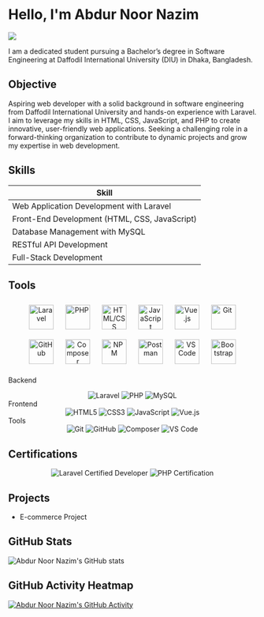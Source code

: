 # Hello, I'm Abdur Noor Nazim
<a href="https://www.linkedin.com/in/abdur-noor-nazim/"><img src="https://img.shields.io/badge/-LinkedIn-0072b1?&style=for-the-badge&logo=linkedin&logoColor=white" /></a>

I am a dedicated student pursuing a Bachelor’s degree in Software Engineering at Daffodil International University (DIU) in Dhaka, Bangladesh.

## Objective

Aspiring web developer with a solid background in software engineering from Daffodil International University and hands-on experience with Laravel. I aim to leverage my skills in HTML, CSS, JavaScript, and PHP to create innovative, user-friendly web applications. Seeking a challenging role in a forward-thinking organization to contribute to dynamic projects and grow my expertise in web development.

## Skills


| Skill                                         
|-----------------------------------------------
| Web Application Development with Laravel          
| Front-End Development (HTML, CSS, JavaScript) 
| Database Management with MySQL      
| RESTful API Development    
| Full-Stack Development                  

## Tools

<div align="center">
    <img src="https://laravel.com/img/logomark.min.svg" alt="Laravel" width="50px" style="margin: 10px;">
    <img src="https://www.php.net/images/logos/php-logo.svg" alt="PHP" width="50px" style="margin: 10px;">
    <img src="https://cdn.iconscout.com/icon/free/png-256/html5-10-569380.png" alt="HTML/CSS" width="50px" style="margin: 10px;">
    <img src="https://upload.wikimedia.org/wikipedia/commons/6/6a/JavaScript-logo.png" alt="JavaScript" width="50px" style="margin: 10px;">
    <img src="https://vuejs.org/images/logo.png" alt="Vue.js" width="50px" style="margin: 10px;">
    <img src="https://git-scm.com/images/logos/downloads/Git-Icon-1788C.png" alt="Git" width="50px" style="margin: 10px;">
    <img src="https://github.githubassets.com/images/modules/logos_page/GitHub-Logo.png" alt="GitHub" width="50px" style="margin: 10px;">
    <img src="https://getcomposer.org/img/logo-composer-transparent5.png" alt="Composer" width="50px" style="margin: 10px;">
    <img src="https://upload.wikimedia.org/wikipedia/commons/thumb/d/db/Npm-logo.svg/1200px-Npm-logo.svg.png" alt="NPM" width="50px" style="margin: 10px;">
    <img src="https://seeklogo.com/images/P/postman-logo-F43375A2EB-seeklogo.com.png" alt="Postman" width="50px" style="margin: 10px;">
    <img src="https://upload.wikimedia.org/wikipedia/commons/9/9a/Visual_Studio_Code_1.35_icon.svg" alt="VS Code" width="50px" style="margin: 10px;">
    <img src="https://getbootstrap.com/docs/4.5/assets/brand/bootstrap-solid.svg" alt="Bootstrap" width="50px" style="margin: 10px;">
</div>

Backend
<div align="center">
    <img src="https://img.shields.io/badge/-Laravel-FF2D20?style=for-the-badge&logo=Laravel&logoColor=white" alt="Laravel" />
    <img src="https://img.shields.io/badge/-PHP-777BB4?style=for-the-badge&logo=PHP&logoColor=white" alt="PHP" />
    <img src="https://img.shields.io/badge/-MySQL-4479A1?style=for-the-badge&logo=MySQL&logoColor=white" alt="MySQL" />
</div>
Frontend
<div align="center">
    <img src="https://img.shields.io/badge/-HTML5-E34F26?style=for-the-badge&logo=HTML5&logoColor=white" alt="HTML5" />
    <img src="https://img.shields.io/badge/-CSS3-1572B6?style=for-the-badge&logo=CSS3&logoColor=white" alt="CSS3" />
    <img src="https://img.shields.io/badge/-JavaScript-F7DF1E?style=for-the-badge&logo=JavaScript&logoColor=white" alt="JavaScript" />
    <img src="https://img.shields.io/badge/-Vue.js-4FC08D?style=for-the-badge&logo=Vue.js&logoColor=white" alt="Vue.js" />
</div>
Tools
<div align="center">
    <img src="https://img.shields.io/badge/-Git-F05032?style=for-the-badge&logo=Git&logoColor=white" alt="Git" />
    <img src="https://img.shields.io/badge/-GitHub-181717?style=for-the-badge&logo=GitHub&logoColor=white" alt="GitHub" />
    <img src="https://img.shields.io/badge/-Composer-885630?style=for-the-badge&logo=Composer&logoColor=white" alt="Composer" />
    <img src="https://img.shields.io/badge/-VS_Code-007ACC?style=for-the-badge&logo=Visual-Studio-Code&logoColor=white" alt="VS Code" />
</div>

## Certifications

<div align="center">
    <img src="https://img.shields.io/badge/-Laravel%20Certified%20Developer-FF2D20?style=for-the-badge&logo=Laravel&logoColor=white" alt="Laravel Certified Developer" />
    <img src="https://img.shields.io/badge/-PHP%20Certification-777BB4?style=for-the-badge&logo=PHP&logoColor=white" alt="PHP Certification" />
</div>

## Projects
- E-commerce Project

## GitHub Stats

![Abdur Noor Nazim's GitHub stats](https://github-readme-stats.vercel.app/api?username=noor-nazim&show_icons=true&theme=radical)

## GitHub Activity Heatmap

[![Abdur Noor Nazim's GitHub Activity](https://activity-graph.herokuapp.com/graph?username=noor-nazim&theme=react-dark)](https://github.com/noor-nazim)
